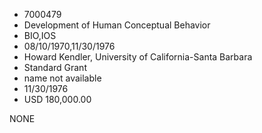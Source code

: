 * 7000479
* Development of Human Conceptual Behavior
* BIO,IOS
* 08/10/1970,11/30/1976
* Howard Kendler, University of California-Santa Barbara
* Standard Grant
*   name not available
* 11/30/1976
* USD 180,000.00

NONE